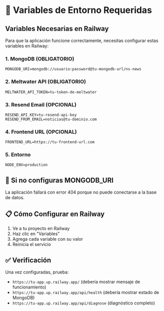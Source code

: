 # 🔧 Variables de Entorno Requeridas

## Variables Necesarias en Railway

Para que la aplicación funcione correctamente, necesitas configurar estas variables en Railway:

### 1. MongoDB (OBLIGATORIO)
```
MONGODB_URI=mongodb://usuario:password@tu-mongodb-url/ns-news
```

### 2. Meltwater API (OBLIGATORIO)
```
MELTWATER_API_TOKEN=tu-token-de-meltwater
```

### 3. Resend Email (OPCIONAL)
```
RESEND_API_KEY=tu-resend-api-key
RESEND_FROM_EMAIL=noticias@tu-dominio.com
```

### 4. Frontend URL (OPCIONAL)
```
FRONTEND_URL=https://tu-frontend-url.com
```

### 5. Entorno
```
NODE_ENV=production
```

## 🚨 Si no configuras MONGODB_URI

La aplicación fallará con error 404 porque no puede conectarse a la base de datos.

## 📋 Cómo Configurar en Railway

1. Ve a tu proyecto en Railway
2. Haz clic en "Variables"
3. Agrega cada variable con su valor
4. Reinicia el servicio

## ✅ Verificación

Una vez configuradas, prueba:
- `https://tu-app.up.railway.app/` (debería mostrar mensaje de funcionamiento)
- `https://tu-app.up.railway.app/api/health` (debería mostrar estado de MongoDB)
- `https://tu-app.up.railway.app/api/diagnose` (diagnóstico completo)
